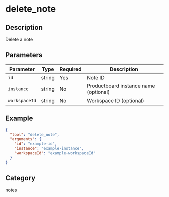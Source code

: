 # delete_note

## Description
Delete a note

## Parameters

| Parameter | Type | Required | Description |
|-----------|------|----------|-------------|
| `id` | string | Yes | Note ID |
| `instance` | string | No | Productboard instance name (optional) |
| `workspaceId` | string | No | Workspace ID (optional) |

## Example

```json
{
  "tool": "delete_note",
  "arguments": {
    "id": "example-id",
    "instance": "example-instance",
    "workspaceId": "example-workspaceId"
  }
}
```

## Category
notes

